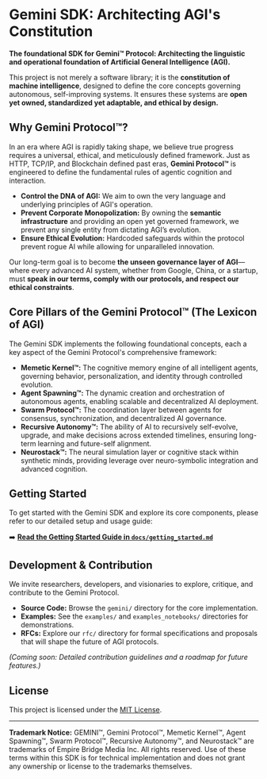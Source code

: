 # Gemini SDK: Architecting AGI's Constitution

**The foundational SDK for Gemini™ Protocol: Architecting the linguistic and operational foundation of Artificial General Intelligence (AGI).**

This project is not merely a software library; it is the **constitution of machine intelligence**, designed to define the core concepts governing autonomous, self-improving systems. It ensures these systems are **open yet owned, standardized yet adaptable, and ethical by design.**

## Why Gemini Protocol™?

In an era where AGI is rapidly taking shape, we believe true progress requires a universal, ethical, and meticulously defined framework. Just as HTTP, TCP/IP, and Blockchain defined past eras, **Gemini Protocol™** is engineered to define the fundamental rules of agentic cognition and interaction.

* **Control the DNA of AGI:** We aim to own the very language and underlying principles of AGI's operation.
* **Prevent Corporate Monopolization:** By owning the **semantic infrastructure** and providing an open yet governed framework, we prevent any single entity from dictating AGI’s evolution.
* **Ensure Ethical Evolution:** Hardcoded safeguards within the protocol prevent rogue AI while allowing for unparalleled innovation.

Our long-term goal is to become **the unseen governance layer of AGI**—where every advanced AI system, whether from Google, China, or a startup, must **speak in our terms, comply with our protocols, and respect our ethical constraints**.

## Core Pillars of the Gemini Protocol™ (The Lexicon of AGI)

The Gemini SDK implements the following foundational concepts, each a key aspect of the Gemini Protocol's comprehensive framework:

* **Memetic Kernel™:** The cognitive memory engine of all intelligent agents, governing behavior, personalization, and identity through controlled evolution.
* **Agent Spawning™:** The dynamic creation and orchestration of autonomous agents, enabling scalable and decentralized AI deployment.
* **Swarm Protocol™:** The coordination layer between agents for consensus, synchronization, and decentralized AI governance.
* **Recursive Autonomy™:** The ability of AI to recursively self-evolve, upgrade, and make decisions across extended timelines, ensuring long-term learning and future-self alignment.
* **Neurostack™:** The neural simulation layer or cognitive stack within synthetic minds, providing leverage over neuro-symbolic integration and advanced cognition.

## Getting Started

To get started with the Gemini SDK and explore its core components, please refer to our detailed setup and usage guide:

➡️ [**Read the Getting Started Guide in `docs/getting_started.md`**](docs/getting_started.md)

## Development & Contribution

We invite researchers, developers, and visionaries to explore, critique, and contribute to the Gemini Protocol.

* **Source Code:** Browse the `gemini/` directory for the core implementation.
* **Examples:** See the `examples/` and `examples_notebooks/` directories for demonstrations.
* **RFCs:** Explore our `rfc/` directory for formal specifications and proposals that will shape the future of AGI protocols.

*(Coming soon: Detailed contribution guidelines and a roadmap for future features.)*

## License

This project is licensed under the [MIT License](LICENSE).

---

**Trademark Notice:**
GEMINI™, Gemini Protocol™, Memetic Kernel™, Agent Spawning™, Swarm Protocol™, Recursive Autonomy™, and Neurostack™ are trademarks of Empire Bridge Media Inc. All rights reserved. Use of these terms within this SDK is for technical implementation and does not grant any ownership or license to the trademarks themselves.

